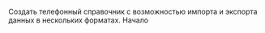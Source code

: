 Создать телефонный справочник с возможностью импорта и экспорта данных в нескольких форматах. Начало